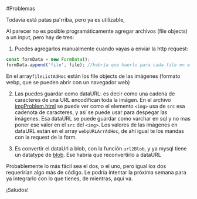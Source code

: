 #Problemas

Todavía está patas pa'rriba, pero ya es utilizable,



Al parecer no es posible programáticamente agregar archivos (file objects) a un input, pero hay de tres:

1. Puedes agregarlos manualmente cuando vayas a enviar la http request:

```js
const formData = new FormData();
formData.append('file', file); //habría que haerlo para cada file en el array fileListAdHoc
```

En el array`fileListAdHoc` están los file objects de las imágenes (formato webp, que se pueden abrir con un navegador web)

2. Las puedes guardar como dataURL: es decir como una cadena de caracteres de una URL encodifican toda la imágen. En el archivo [imgProblem.html](imgProblem.html) se puede ver como el elemento `<img>` usa de `src` esa cadenota de caracteres, y así se puede usar para despegar las imágenes. Esa dataURL se puede guardar como varchar en sql y no mas poner ese valor en el `src` del `<img>`. Los valores de las imágenes en dataURL están en el array `webpURLArrAdHoc`, de ahí igual te los mandas con la request de la form.

3. Es convertir el dataUrl a blob, con la función `url2Blob`, y ya mysql tiene un datatype de [blob](https://dev.mysql.com/doc/refman/8.0/en/blob.html). Ese habría que reconvertirlo a dataURL


Probablemente lo más fácil sea el dos, o el uno, pero igual los dos requerirían algo más de código. Le podría intentar la próxima semana para ya integrarlo con lo que tienes, de mientras, aquí va.

¡Saludos!